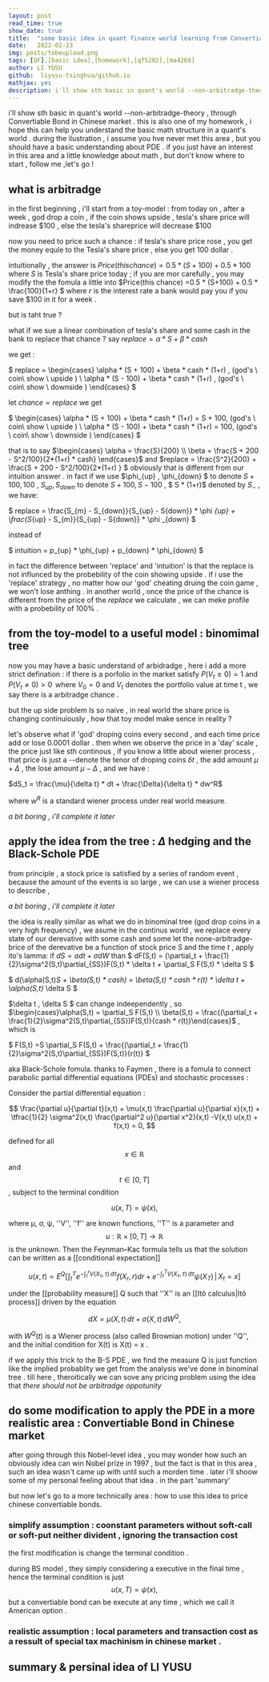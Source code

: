 ```yaml
---
layout: post
read_time: true
show_date: true
title:  "some basic idea in quant finance world learning from Convertiable Bond in Chinese market ."
date:   2022-02-23 
img: posts/tobeupload.png
tags: [QF],[basic idea],[homework],[qf5202],[ma4269]
author: LI YUSU
github:  liyusu-tsinghua/github.io
mathjax: yes
description: i'll show sth basic in quant's world --non-arbitradge-theory , through Convertiable Bond in Chinese market . this is also one of my homework , i hope this can help you understand the basic math structure in a quant's world . during the ilustration , i assume you hve never met this area , but you should have a basic understanding about PDE . if you just have an interest in this area and a little knowledge about math , but don't know where to start , follow me ,let's go !
---
```


i'll show sth basic in quant's world --non-arbitradge-theory , through Convertiable Bond in Chinese market . this is also one of my homework , i hope this can help you understand the basic math structure in a quant's world . during the ilustration , i assume you hve never met this area , but you should have a basic understanding about PDE . if you just have an interest in this area and a little knowledge about math , but don't know where to start , follow me ,let's go !


## what is arbitradge

in the first beginning , i'll start from a toy-model : from today on , after a week , god drop a coin , if the coin shows upside , tesla's share price will indrease \$100 , else the tesla's shareprice will decrease \$100

now you need to price such a chance : if tesla's share price rose , you get the money equle to the Tesla's share price , else you get 100 dollar .

intuitionally , the answer is $Price(this chance) = 0.5 * (S + 100) + 0.5 * 100$ where $S$ is Tesla's share price today ; if you are mor carefully , you may modify the the fomula a little into $Price(this chance) =0.5 * (S+100) + 0.5 * \frac{100}{1+r} $ where $r$ is the interest rate a bank would pay you if you save \$100 in it for a week . 

but is taht true ? 

what if we sue a linear combination of tesla's share and some cash in the bank to replace that chance ? say $replace = \alpha * S + \beta * cash$

we get :

$
replace =
\begin{cases}
\alpha * (S + 100) + \beta * cash * (1+r) , (god's \ coin\  show \ upside ) \\
\alpha * (S - 100) + \beta * cash * (1+r) , (god's \ coin\  show \ downside )
\end{cases}
$

let $chance = replace$ we get 

$
\begin{cases}
\alpha * (S + 100) + \beta * cash * (1+r) = S + 100, (god's \ coin\  show \ upside ) \\
\alpha * (S - 100) + \beta * cash * (1+r) = 100, (god's \ coin\  show \ downside )
\end{cases}
$

that is to say $\begin{cases} \alpha = \frac{S}{200} \\ \beta = \frac{S + 200 - S^2/100}{2*(1+r) * cash} \end{cases}$ and $replace = \frac{S^2}{200} + \frac{S + 200 - S^2/100}{2*(1+r) } $ obviously that is different from our intuition answer . in fact if we use $\phi_{up} , \phi_{down} $ to denote $S+100 , 100$ , $S_{up} , S_{down}$ to denote $S+100,S-100$ , $ S * (1+r)$ denoted by $S_{-}$ , we have:

$
replace = \frac{S_{m} - S_{down}}{S_{up} - S{down}} * \phi _{up} + \frac{S_{up} - S_{m}}{S_{up} - S{down}} * \phi _{down}
$

instead of 

$
intuition = p_{up} * \phi_{up} +  p_{down} * \phi_{down}
$

in fact the difference between 'replace' and 'intuition' is that the replace is not influnced by the probebility of the coin showing upside . if i use the 'replace' strategy , no matter how our 'god' cheating druing the coin game , we won't lose anthing . in another world , once the price of the chance is different from the price of the $replace$ we calculate , we can meke profile with a probebility of 100% .



## from the toy-model to a useful model : binomimal tree

now you may have a basic understand of arbidradge , here i add a more strict defination : 
if there is a porfolio in the market satisfy $P(V_{t}\geq 0)=1{\text{ and }}P(V_{t}\neq 0)>0\,$ where $V_{0}=0$ and $V_{t}$ denotes the portfolio value at time t , we say there is a arbitradge chance .

but the up side problem ls so naive , in real world the share price is changing continuiously , how that toy model make sence in reality ?

let's observe what if 'god' droping coins every second , and each time price add or lose 0.0001 dollar . then when we observe the price in a 'day' scale , the price just like sth continous , if you know a little about wiener process , that price is just a  --denote the tenor of droping coins $\delta t$ , the add amount $\mu + \Delta$ , the lose amount $\mu - \Delta$ , and we have :

$dS_t = \frac{\mu}{\delta t} * dt + \frac{\Delta}{\delta t} * dw^R$

where $w^R$ is a standard wiener process under real world measure. 

*a bit boring , i'll complete it later*



## apply the idea from the tree : $\Delta$ hedging and the Black-Schole PDE

from principle , a stock price is satisfied by a series of random event , because the amount of the events is so large , we can use a wiener process to describe , 

*a bit boring , i'll complete it later*

the idea is really similar as what we do in binominal tree (god drop coins in a very high frequency) , we asume in the continus world , we replace every state of our derevative with some cash and some let the none-arbitradge-brice of the derevative be a function of stock price $S$ and the time $t$ , apply ito's lamma:
if $dS = adt + \sigma dW$ than
$
dF(S,t) = (\partial_t + \frac{1}{2}\sigma^2(S,t)\partial_{SS})F(S,t) * \delta t + \partial_S F(S,t) * \delta S
$

$
d(\alpha(S,t)*S + \beta(S,t) * cash) = \beta(S,t) * cash * r(t) * \delta t + \alpha(S,t)* \delta S 
$

$\delta t , \delta S $ can change indeependently , so $\begin{cases}\alpha(S,t) = \partial_S F(S,t)  \\ \beta(S,t) = \frac{(\partial_t + \frac{1}{2}\sigma^2(S,t)\partial_{SS})F(S,t)}{cash * r(t)}\end{cases}$ , which is 

$
F(S,t) =S \partial_S F(S,t) +  \frac{(\partial_t + \frac{1}{2}\sigma^2(S,t)\partial_{SS})F(S,t)}{r(t)}
$

aka Black-Schole fomula. thanks to Faymen , there is a fomula to connect parabolic partial differential equations (PDEs) and stochastic processes :

Consider the partial differential equation :

$$
\frac{\partial u}{\partial t}(x,t) + \mu(x,t) \frac{\partial u}{\partial x}(x,t) + \tfrac{1}{2} \sigma^2(x,t) \frac{\partial^2 u}{\partial x^2}(x,t) -V(x,t) u(x,t) + f(x,t) = 0, 
$$

defined for all $$x \in \mathbb{R}$$ and $$t \in [0, T]$$, subject to the terminal condition

$$u(x,T)=\psi(x), $$

where μ, σ, ψ, ''V'', ''f'' are known functions, ''T'' is a parameter and $$ u:\mathbb{R}\times[0,T]\to\mathbb{R}$$ is the unknown. Then the Feynman–Kac formula tells us that the solution can be written as a [[conditional expectation]]

$$ u(x,t) = E^Q\left[ \int_t^T e^{-  \int_t^r V(X_\tau,\tau)\, d\tau}f(X_r,r)dr + e^{-\int_t^T V(X_\tau,\tau)\, d\tau}\psi(X_T) \,\Bigg|\, X_t=x \right] $$

under the [[probability measure]] Q such that ''X'' is an [[Itô calculus|Itô process]] driven by the equation

$$dX = \mu(X,t)\,dt + \sigma(X,t)\,dW^Q,$$

with $W^Q(t)$ is a Wiener process (also called Brownian motion) under ''Q'', and the initial condition for X(t) is X(t) = x .

if we apply this trick to the B-S PDE , we find the measure Q is just function like the implied probablity we get from the analysis we've done in binominal tree . till here , theroitically we can sove any pricing problem using the idea that *there should not be arbitradge oppotunity* 

## do some modification to apply the PDE in a more realistic area : Convertiable Bond in Chinese market

after going through this Nobel-level idea , you may wonder how such an obviously idea can win Nobel prize in 1997 , but the fact is that in this area , such an idea wasn't came up with until such a morden time . later i'll shoow some of my personal feeling about that idea . in the part 'summary'

but now let's go to a more technically area : how to use this idea to price chinese convertiable bonds.

### simplify assumption : coonstant parameters without soft-call or soft-put neither divident , ignoring the transaction cost

the first modification is change the terminal condition .

during BS model , they simply considering a executive in the final time , hence the terminal condition is just 
$$u(x,T)=\psi(x), $$
but a convertiable bond can be execute at any time , which we call it American option . 



### realistic assumption : local parameters and transaction cost as a ressult of special tax machinism in chinese market .

## summary & persinal idea of LI YUSU













































